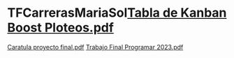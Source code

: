 # TFCarrerasMariaSol[Tabla de Kanban Boost Ploteos.pdf](https://github.com/Solcinia9/TFCarrerasMariaSol/files/12517202/Tabla.de.Kanban.Boost.Ploteos.pdf)
[Caratula proyecto final.pdf](https://github.com/Solcinia9/TFCarrerasMariaSol/files/12517201/Caratula.proyecto.final.pdf)
[Trabajo Final Programar 2023.pdf](https://github.com/Solcinia9/TFCarrerasMariaSol/files/12517200/Trabajo.Final.Programar.2023.pdf)
